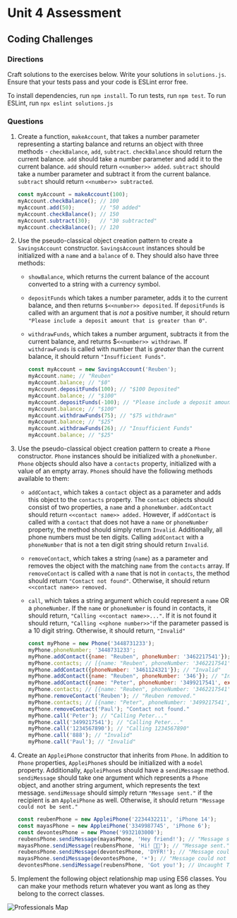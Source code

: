 # Unit 4 Assessment
## Coding Challenges

### Directions
Craft solutions to the exercises below. Write your solutions in `solutions.js`. Ensure that your tests pass and your code is ESLint error free.

To install dependencies, run `npm install`.
To run tests, run `npm test`.
To run ESLint, run `npx eslint solutions.js`

### Questions
1. Create a function, `makeAccount`, that takes a number parameter representing a starting balance and returns an object with three methods - `checkBalance`, `add`, `subtract`. `checkBalance` should return the current balance. `add` should take a number parameter and add it to the current balance. `add` should return `<<number>> added`. `subtract` should take a number parameter and subtract it from the current balance. `subtract` should return `<<number>> subtracted`.

      ```javascript
      const myAccount = makeAccount(100);
      myAccount.checkBalance(); // 100
      myAccount.add(50);        // "50 added"
      myAccount.checkBalance(); // 150 
      myAccount.subtract(30);   // "30 subtracted"
      myAccount.checkBalance(); // 120
      ```

2. Use the pseudo-classical object creation pattern to create a `SavingsAccount` constructor. `SavingsAccount` instances should be initialized with a `name` and a  `balance` of `0`. They should also have three methods:
    * `showBalance`, which returns the current balance of the account converted to a string with a currency symbol.
    * `depositFunds` which takes a number parameter, adds it to the current balance, and then returns `$<<number>> deposited`. If `depositFunds` is called with an argument that is _not_ a positive number, it should return `"Please include a deposit amount that is greater than 0"`.
    * `withdrawFunds`, which takes a number argument, subtracts it from the current balance, and returns $`<<number>> withdrawn`. If `withdrawFunds` is called with number that is _greater_ than the current balance, it should return `"Insufficient Funds"`.

      ```javascript
      const myAccount = new SavingsAccount('Reuben');
      myAccount.name; // "Reuben"
      myAccount.balance; // "$0"
      myAccount.depositFunds(100); // "$100 Deposited"
      myAccount.balance; // "$100"
      myAccount.depositFunds(-100); // "Please include a deposit amount that is greater than 0"
      myAccount.balance; // "$100"
      myAccount.withdrawFunds(75); // "$75 withdrawn"
      myAccount.balance; // "$25"
      myAccount.withdrawFunds(26); // "Insufficient Funds"
      myAccount.balance; // "$25"
      ```
3. Use the pseudo-classical object creation pattern to create a `Phone` constructor. `Phone` instances should be initialized with a `phoneNumber`. `Phone` objects should also have a `contacts` property, initialized with a value of an empty array. `Phone`s should have the following methods available to them:
    * `addContact`, which takes a `contact` object as a parameter and adds this object to the `contacts` property. The `contact` objects should consist of two properties, a `name` and a `phoneNumber`. `addContact` should return `<<contact name>> added.` However, if `addContact` is called with a `contact` that does not have a `name` or `phoneNumber` property, the method should simply return `Invalid`. Additionally, all phone numbers must be ten digits. Calling `addContact` with a `phoneNumber` that is not a ten digit string should return `Invalid`. 
    
    * `removeContact`, which takes a string (`name`) as a parameter and removes the object with the matching `name` from the `contacts` array. If `removeContact` is called with a `name` that is not in `contacts`, the method should return `"Contact not found"`. Otherwise, it should return `<<contact name>> removed.` 
   
    * `call`, which takes a string argument which could represent a `name` OR a `phoneNumber`. If the `name` or `phoneNumber` is found in contacts, it should return, `"Calling <<contact name>>..."`. If it is not found it should return, `"Calling <<phone number>>"`if the parameter passed is a 10 digit string. Otherwise, it should return, `"Invalid"`

      ```javascript
      const myPhone = new Phone('3448731233');
      myPhone.phoneNumber; '3448731233';
      myPhone.addContact({name: "Reuben", phoneNumber: '3462217541'}); // "Reuben added."
      myPhone.contacts; // [{name: "Reuben", phoneNumber: '3462217541'}]
      myPhone.addContact({phoneNumber: '3461124321'}); // "Invalid"
      myPhone.addContact({name: "Reuben", phoneNumber: '346'}); // "Invalid"
      myPhone.addContact({name: "Peter", phoneNumber: '3499217541', extraData: 'is perfectly fine'}); // "Peter added."
      myPhone.contacts; // [{name: "Reuben", phoneNumber: '3462217541'}, {name: "Peter", phoneNumber: '3499217541', extraData: 'is perfectly fine'}]
      myPhone.removeContact('Reuben'); // "Reuben removed."
      myPhone.contacts; // [{name: "Peter", phoneNumber: '3499217541', extraData: 'is perfectly fine'}]
      myPhone.removeContact('Paul'); "Contact not found."
      myPhone.call('Peter'); // "Calling Peter..."
      myPhone.call('3499217541'); // "Calling Peter..."
      myPhone.call('1234567890'); // "Calling 1234567890"
      myPhone.call('888'); // "Invalid"
      myPhone.call('Paul'); // "Invalid"
      ```


4. Create an `AppleiPhone` constructor that inherits from `Phone`. In addition to `Phone` properties, `AppleiPhone`s should be initialized with a `model` property. Additionally, `AppleiPhone`s should have a `sendiMessage` method. `sendiMessage` should take one argument which represents a `Phone` object, and another string argument, which represents the text message. `sendiMessage` should simply return `"Message sent."` if the recipient is an `AppleiPhone` as well. Otherwise, it should return `"Message could not be sent."`

      ```javascript
      const reubenPhone = new AppleiPhone('2234432211', 'iPhone 14');
      const mayasPhone = new AppleiPhone('3349987745', 'iPhone 6');
      const devontesPhone = new Phone('9932103000');
      reubensPhone.sendiMessage(mayasPhone, 'Hey friend!'); // "Message sent."
      mayasPhone.sendiMessage(reubensPhone, 'Hi! 👋🏾'); // "Message sent."
      reubensPhone.sendiMessage(devontesPhone, 'DYFR!'); // "Message could not be sent."
      mayasPhone.sendiMessage(devontesPhone, '☀️'); // "Message could not be sent."
      devontesPhone.sendiMessage(reubensPhone, 'Got you!'); // Uncaught TypeError: devontesPhone.sendiMessage is not a function
      ```

5. Implement the following object relationship map using ES6 classes. You can make your methods return whatever you want as long as they belong to the correct classes.

  ![Professionals Map](./diagram2.png)
